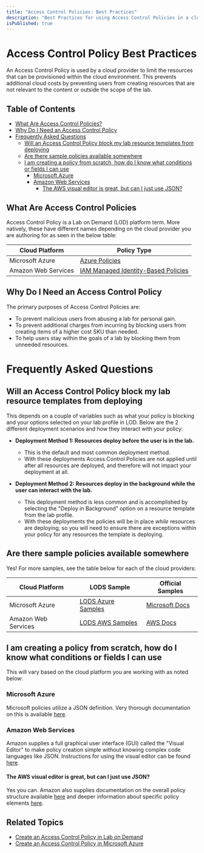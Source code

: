 ```yaml
---
title: "Access Control Policies: Best Practices"
description: "Best Practices for using Access Control Policies in a cloud evironment."
isPublished: true
---
```


# Access Control Policy Best Practices

An Access Control Policy is used by a cloud provider to limit the resources that can be provisioned within the cloud environment. This prevents additional cloud costs by preventing users from creating resources that are not relevant to the content or outside the scope of the lab.

## Table of Contents 

  - [What Are Access Control Policies?](#what-are-access-control-policies)
  - [Why Do I Need an Access Control Policy](#why-do-i-need-an-access-control-policy)
- [Frequently Asked Questions](#frequently-asked-questions)
  - [Will an Access Control Policy block my lab resource templates from deploying](#will-an-access-control-policy-block-my-lab-resource-templates-from-deploying)
  - [Are there sample policies available somewhere](#are-there-sample-policies-available-somewhere)
  - [I am creating a policy from scratch, how do I know what conditions or fields I can use](#i-am-creating-a-policy-from-scratch--how-do-i-know-what-conditions-or-fields-i-can-use)
    - [Microsoft Azure](#microsoft-azure)
    - [Amazon Web Services](#amazon-web-services)
      - [The AWS visual editor is great, but can I just use JSON?](#the-aws-visual-editor-is-great--but-can-i-just-use-json-)

## What Are Access Control Policies
Access Control Policy is a Lab on Demand (LOD) platform term. More natively, these have different names depending on the cloud provider you are authoring for as seen in the below table:

|Cloud Platform|Policy Type|
|--|--|
|Microsoft Azure|[Azure Policies](https://docs.microsoft.com/en-us/azure/governance/policy/overview)|
|Amazon Web Services|[IAM Managed Identity-Based Policies](https://docs.aws.amazon.com/IAM/latest/UserGuide/access_policies.html#policies_id-based)|

## Why Do I Need an Access Control Policy
The primary purposes of Access Control Policies are:
  - To prevent malicious users from abusing a lab for personal gain.
  - To prevent additional charges from incurring by blocking users from creating items of a higher cost SKU than needed.
  - To help users stay within the goals of a lab by blocking them from unneeded resources.
  
# Frequently Asked Questions

## Will an Access Control Policy block my lab resource templates from deploying
This depends on a couple of variables such as what your policy is blocking and your options selected on your lab profile in LOD. Below are the 2 different deployment scenarios and how they interact with your policy:
  
  - **Deployment Method 1: Resources deploy before the user is in the lab.**
    - This is the default and most common deployment method. 
    - With these deployments Access Control Policies are not applied until after all resources are deployed, and therefore will not impact your deployment at all.
    
  - **Deployment Method 2: Resources deploy in the background while the user can interact with the lab.**
    - This deployment method is less common and is accomplished by selecting the "Deploy in Background" option on a resource template from the lab profile.
    - With these deployments the policies will be in place _while_ resources are deploying, so you will need to ensure there are exceptions within your policy for any resources the template is deploying.

## Are there sample policies available somewhere
Yes! For more samples, see the table below for each of the cloud providers:

|Cloud Platform|LODS Sample|Official Samples|
|--|--|--|
|Microsoft Azure|[LODS Azure Samples](./Azure/)|[Microsoft Docs](https://docs.microsoft.com/en-us/azure/governance/policy/samples/index)|
|Amazon Web Services|[LODS AWS Samples](./AWS/)|[AWS Docs](https://docs.aws.amazon.com/IAM/latest/UserGuide/access_policies_examples.html)|

## I am creating a policy from scratch, how do I know what conditions or fields I can use

This will vary based on the cloud platform you are working with as noted below:

### Microsoft Azure

Microsoft policies utilize a JSON definition. Very thorough documentation on this is available [here](https://docs.microsoft.com/en-us/azure/governance/policy/concepts/definition-structure).

### Amazon Web Services

Amazon supplies a full graphical user interface (GUI) called the "Visual Editor" to make policy creation simple without knowing complex code languages like JSON. Instructions for using the visual editor can be found [here](https://docs.aws.amazon.com/IAM/latest/UserGuide/access_policies_create.html#access_policies_create-visual-editor).

#### The AWS visual editor is great, but can I just use JSON?

Yes you can. Amazon also supplies documentation on the overall policy structure available [here](https://docs.aws.amazon.com/IAM/latest/UserGuide/access_policies.html#access_policies-json) and deeper information about specific policy elements [here](https://docs.aws.amazon.com/IAM/latest/UserGuide/reference_policies_elements.html).

## Related Topics

- [Create an Access Control Policy in Lab on Demand](/lod/create-a-restriction-policy.md)
- [Create an Access Control Policy in Microsoft Azure](/lod/acp-creation-process.md)
